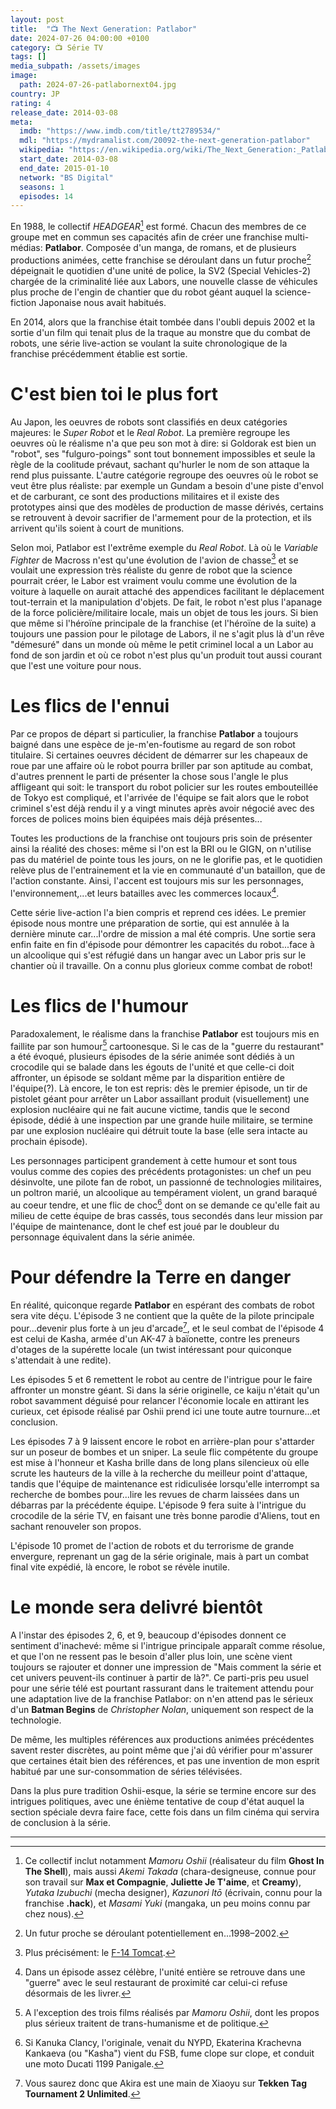 ```yaml
---
layout: post
title:  "📺 The Next Generation: Patlabor"
date: 2024-07-26 04:00:00 +0100
category: 📺 Série TV
tags: []
media_subpath: /assets/images
image:
  path: 2024-07-26-patlabornext04.jpg
country: JP
rating: 4
release_date: 2014-03-08
meta:
  imdb: "https://www.imdb.com/title/tt2789534/"
  mdl: "https://mydramalist.com/20092-the-next-generation-patlabor"
  wikipedia: "https://en.wikipedia.org/wiki/The_Next_Generation:_Patlabor"
  start_date: 2014-03-08
  end_date: 2015-01-10
  network: "BS Digital"
  seasons: 1
  episodes: 14
---
```


En 1988, le collectif *HEADGEAR*[^1] est formé. Chacun des membres de ce groupe met en commun ses capacités afin de créer une franchise multi-médias: **Patlabor**. Composée d'un manga, de romans, et de plusieurs productions animées, cette franchise se déroulant dans un futur proche[^2] dépeignait le quotidien d'une unité de police, la SV2 (Special Vehicles-2) chargée de la criminalité liée aux Labors, une nouvelle classe de véhicules plus proche de l'engin de chantier que du robot géant auquel la science-fiction Japonaise nous avait habitués.

En 2014, alors que la franchise était tombée dans l'oubli depuis 2002 et la sortie d'un film qui tenait plus de la traque au monstre que du combat de robots, une série live-action se voulant la suite chronologique de la franchise précédemment établie est sortie.

# C'est bien toi le plus fort

Au Japon, les oeuvres de robots sont classifiés en deux catégories majeures: le *Super Robot* et le *Real Robot*. La première regroupe les oeuvres où le réalisme n'a que peu son mot à dire: si Goldorak est bien un "robot", ses "fulguro-poings" sont tout bonnement impossibles et seule la règle de la coolitude prévaut, sachant qu'hurler le nom de son attaque la rend plus puissante. L'autre catégorie regroupe des oeuvres où le robot se veut être plus réaliste: par exemple un Gundam a besoin d'une piste d'envol et de carburant, ce sont des productions militaires et il existe des prototypes ainsi que des modèles de production de masse dérivés, certains se retrouvent à devoir sacrifier de l'armement pour de la protection, et ils arrivent qu'ils soient à court de munitions.

Selon moi, Patlabor est l'extrême exemple du *Real Robot*. Là où le *Variable Fighter* de Macross n'est qu'une évolution de l'avion de chasse[^3] et se voulait une expression très réaliste du genre de robot que la science pourrait créer, le Labor est vraiment voulu comme une évolution de la voiture à laquelle on aurait attaché des appendices facilitant le déplacement tout-terrain et la manipulation d'objets. De fait, le robot n'est plus l'apanage de la force policière/militaire locale, mais un objet de tous les jours. Si bien que même si l'héroïne principale de la franchise (et l'héroïne de la suite) a toujours une passion pour le pilotage de Labors, il ne s'agit plus là d'un rêve "démesuré" dans un monde où même le petit criminel local a un Labor au fond de son jardin et où ce robot n'est plus qu'un produit tout aussi courant que l'est une voiture pour nous.

# Les flics de l'ennui

Par ce propos de départ si particulier, la franchise **Patlabor** a toujours baigné dans une espèce de je-m'en-foutisme au regard de son robot titulaire. Si certaines oeuvres décident de démarrer sur les chapeaux de roue par une affaire où le robot pourra briller par son aptitude au combat, d'autres prennent le parti de présenter la chose sous l'angle le plus affligeant qui soit: le transport du robot policier sur les routes embouteillée de Tokyo est compliqué, et l'arrivée de l'équipe se fait alors que le robot criminel s'est déjà rendu il y a vingt minutes après avoir négocié avec des forces de polices moins bien équipées mais déjà présentes...

Toutes les productions de la franchise ont toujours pris soin de présenter ainsi la réalité des choses: même si l'on est la BRI ou le GIGN, on n'utilise pas du matériel de pointe tous les jours, on ne le glorifie pas, et le quotidien relève plus de l'entrainement et la vie en communauté d'un bataillon, que de l'action constante. Ainsi, l'accent est toujours mis sur les personnages, l'environnement,...et leurs batailles avec les commerces locaux[^4].

Cette série live-action l'a bien compris et reprend ces idées. Le premier épisode nous montre une préparation de sortie, qui est annulée à la dernière minute car...l'ordre de mission a mal été compris. Une sortie sera enfin faite en fin d'épisode pour démontrer les capacités du robot...face à un alcoolique qui s'est réfugié dans un hangar avec un Labor pris sur le chantier où il travaille. On a connu plus glorieux comme combat de robot!

# Les flics de l'humour

Paradoxalement, le réalisme dans la franchise **Patlabor** est toujours mis en faillite par son humour[^5] cartoonesque. Si le cas de la "guerre du restaurant" a été évoqué, plusieurs épisodes de la série animée sont dédiés à un crocodile qui se balade dans les égouts de l'unité et que celle-ci doit affronter, un épisode se soldant même par la disparition entière de l'équipe(?). Là encore, le ton est repris: dès le premier épisode, un tir de pistolet géant pour arrêter un Labor assaillant produit (visuellement) une explosion nucléaire qui ne fait aucune victime, tandis que le second épisode, dédié à une inspection par une grande huile militaire, se termine par une explosion nucléaire qui détruit toute la base (elle sera intacte au prochain épisode).

Les personnages participent grandement à cette humour et sont tous voulus comme des copies des précédents protagonistes: un chef un peu désinvolte, une pilote fan de robot, un passionné de technologies militaires, un poltron marié, un alcoolique au tempérament violent, un grand baraqué au coeur tendre, et une flic de choc[^6] dont on se demande ce qu'elle fait au milieu de cette équipe de bras cassés, tous secondés dans leur mission par l'équipe de maintenance, dont le chef est joué par le doubleur du personnage équivalent dans la série animée.

# Pour défendre la Terre en danger

En réalité, quiconque regarde **Patlabor** en espérant des combats de robot sera vite déçu. L'épisode 3 ne contient que la quête de la pilote principale pour...devenir plus forte à un jeu d'arcade[^7], et le seul combat de l'épisode 4 est celui de Kasha, armée d'un AK-47 à baïonette, contre les preneurs d'otages de la supérette locale (un twist intéressant pour quiconque s'attendait à une redite).

Les épisodes 5 et 6 remettent le robot au centre de l'intrigue pour le faire affronter un monstre géant. Si dans la série originelle, ce kaiju n'était qu'un robot savamment déguisé pour relancer l'économie locale en attirant les curieux, cet épisode réalisé par Oshii prend ici une toute autre tournure...et conclusion.

Les épisodes 7 à 9 laissent encore le robot en arrière-plan pour s'attarder sur un poseur de bombes et un sniper. La seule flic compétente du groupe est mise à l'honneur et Kasha brille dans de long plans silencieux où elle scrute les hauteurs de la ville à la recherche du meilleur point d'attaque, tandis que l'équipe de maintenance est ridiculisée lorsqu'elle interrompt sa recherche de bombes pour...lire les revues de charm laissées dans un débarras par la précédente équipe. L'épisode 9 fera suite à l'intrigue du crocodile de la série TV, en faisant une très bonne parodie d'Aliens, tout en sachant renouveler son propos.

L'épisode 10 promet de l'action de robots et du terrorisme de grande envergure, reprenant un gag de la série originale, mais à part un combat final vite expédié, là encore, le robot se révèle inutile.

# Le monde sera delivré bientôt

A l'instar des épisodes 2, 6, et 9, beaucoup d'épisodes donnent ce sentiment d'inachevé: même si l'intrigue principale apparaît comme résolue, et que l'on ne ressent pas le besoin d'aller plus loin, une scène vient toujours se rajouter et donner une impression de "Mais comment la série et cet univers peuvent-ils continuer à partir de là?". Ce parti-pris peu usuel pour une série télé est pourtant rassurant dans le traitement attendu pour une adaptation live de la franchise Patlabor: on n'en attend pas le sérieux d'un **Batman Begins** de *Christopher Nolan*, uniquement son respect de la technologie.

De même, les multiples références aux productions animées précédentes savent rester discrètes, au point même que j'ai dû vérifier pour m'assurer que certaines était bien des références, et pas une invention de mon esprit habitué par une sur-consommation de séries télévisées.

Dans la plus pure tradition Oshii-esque, la série se termine encore sur des intrigues politiques, avec une énième tentative de coup d'état auquel la section spéciale devra faire face, cette fois dans un film cinéma qui servira de conclusion à la série.

* * *
[^1]: Ce collectif inclut notamment *Mamoru Oshii* (réalisateur du film **Ghost In The Shell**), mais aussi *Akemi Takada* (chara-designeuse, connue pour son travail sur **Max et Compagnie**, **Juliette Je T'aime**, et **Creamy**), *Yutaka Izubuchi* (mecha designer), *Kazunori Itō* (écrivain, connu pour la franchise **.hack**), et *Masami Yuki* (mangaka, un peu moins connu par chez nous).
[^2]: Un futur proche se déroulant potentiellement en...1998–2002.
[^3]: Plus précisément: le [<i class="fab fa-wikipedia-w"></i> F-14 Tomcat](https://fr.wikipedia.org/wiki/Grumman_F-14_Tomcat).
[^4]: Dans un épisode assez célèbre, l'unité entière se retrouve dans une "guerre" avec le seul restaurant de proximité car celui-ci refuse désormais de les livrer.
[^5]: A l'exception des trois films réalisés par *Mamoru Oshii*, dont les propos plus sérieux traitent de trans-humanisme et de politique.
[^6]: Si Kanuka Clancy, l'originale, venait du NYPD, Ekaterina Krachevna Kankaeva (ou "Kasha") vient du FSB, fume clope sur clope, et conduit une moto Ducati 1199 Panigale.
[^7]: Vous saurez donc que Akira est une main de Xiaoyu sur **Tekken Tag Tournament 2 Unlimited**.
